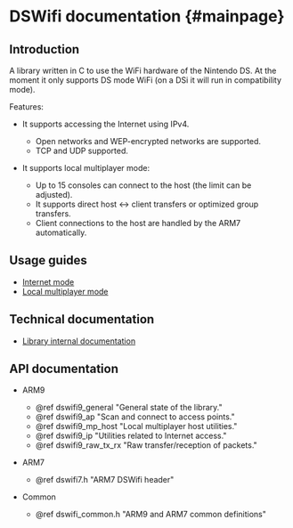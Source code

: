 DSWifi documentation {#mainpage}
====================

## Introduction

A library written in C to use the WiFi hardware of the Nintendo DS. At the
moment it only supports DS mode WiFi (on a DSi it will run in compatibility
mode).

Features:

- It supports accessing the Internet using IPv4.

  - Open networks and WEP-encrypted networks are supported.
  - TCP and UDP supported.

- It supports local multiplayer mode:

  - Up to 15 consoles can connect to the host (the limit can be adjusted).
  - It supports direct host <-> client transfers or optimized group transfers.
  - Client connections to the host are handled by the ARM7 automatically.

## Usage guides

- [Internet mode](internet_mode.md)
- [Local multiplayer mode](local_multiplayer_mode.md)

## Technical documentation

- [Library internal documentation](internal_documentation.md)

## API documentation

- ARM9
  - @ref dswifi9_general "General state of the library."
  - @ref dswifi9_ap "Scan and connect to access points."
  - @ref dswifi9_mp_host "Local multiplayer host utilities."
  - @ref dswifi9_ip "Utilities related to Internet access."
  - @ref dswifi9_raw_tx_rx "Raw transfer/reception of packets."

- ARM7
  - @ref dswifi7.h "ARM7 DSWifi header"

- Common
  - @ref dswifi_common.h "ARM9 and ARM7 common definitions"
